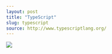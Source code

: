 ```yaml
---
layout: post
title: "TypeScript"
slug: typescript
source: http://www.typescriptlang.org/
---
```


<img src="/beautiful-open/screenshots/typescript.png">

